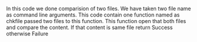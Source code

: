 In this code we done comparision of two files.
We have taken two file name as command line arguments.
This code contain one function named as chkfile passed two files to this function.
This function open that both files and compare the content.
If that content is same file return Success otherwise Failure
